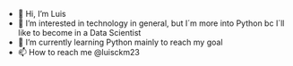 - 👋 Hi, I’m Luis 
- 👀 I’m interested in technology in general, but I´m more into Python bc I´ll like to become in a Data Scientist
- 🌱 I’m currently learning Python mainly to reach my goal 
- 📫 How to reach me @luisckm23

